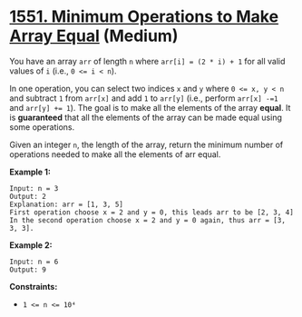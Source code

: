 # [1551. Minimum Operations to Make Array Equal][link] (Medium)

[link]: https://leetcode.com/problems/minimum-operations-to-make-array-equal/

You have an array `arr` of length `n` where `arr[i] = (2 * i) + 1` for all valid values of `i`
(i.e., `0 <= i < n`).

In one operation, you can select two indices `x` and `y` where `0 <= x, y < n` and subtract `1` from
`arr[x]` and add `1` to `arr[y]` (i.e., perform `arr[x] -=1 ` and `arr[y] += 1`). The goal is to make
all the elements of the array **equal**. It is **guaranteed** that all the elements of the array can
be made equal using some operations.

Given an integer `n`, the length of the array, return the minimum number of operations needed to
make all the elements of arr equal.

**Example 1:**

```
Input: n = 3
Output: 2
Explanation: arr = [1, 3, 5]
First operation choose x = 2 and y = 0, this leads arr to be [2, 3, 4]
In the second operation choose x = 2 and y = 0 again, thus arr = [3, 3, 3].
```

**Example 2:**

```
Input: n = 6
Output: 9
```

**Constraints:**

- `1 <= n <= 10⁴`

